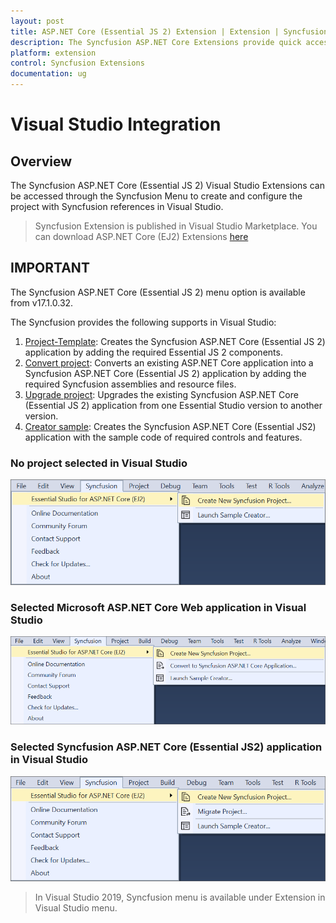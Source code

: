 ```yaml
---
layout: post
title: ASP.NET Core (Essential JS 2) Extension | Extension | Syncfusion
description: The Syncfusion ASP.NET Core Extensions provide quick access to create or configure the Syncfusion ASP.NET projects along with Essential JS 2 components.
platform: extension
control: Syncfusion Extensions
documentation: ug
---
```


# Visual Studio Integration

## Overview

The Syncfusion ASP.NET Core (Essential JS 2) Visual Studio Extensions can be accessed through the Syncfusion Menu to create and configure the project with Syncfusion references in Visual Studio.

> Syncfusion Extension is published in Visual Studio Marketplace. You can download ASP.NET Core (EJ2) Extensions [here](https://marketplace.visualstudio.com/items?itemName=SyncfusionInc.ASPNETCoreExtensions)

## IMPORTANT

The Syncfusion ASP.NET Core (Essential JS 2) menu option is available from v17.1.0.32.

The Syncfusion provides the following supports in Visual Studio:

1. [Project-Template](syncfusion-project-templates):  Creates the Syncfusion ASP.NET Core (Essential JS 2) application by adding the required Essential JS 2 components.
2. [Convert project](project-conversion): Converts an existing ASP.NET Core application into a Syncfusion ASP.NET Core (Essential JS 2) application by adding the required Syncfusion assemblies and resource files.
3. [Upgrade project](project-migration): Upgrades the existing Syncfusion ASP.NET Core (Essential JS 2) application from one Essential Studio version to another version.
4. [Creator sample](sample-creator): Creates the Syncfusion ASP.NET Core (Essential JS2) application with the sample code of required controls and features.

### No project selected in Visual Studio

![no project selected](images/no-project-selected.png)

### Selected Microsoft ASP.NET Core Web application in Visual Studio

![selected microsoft](images/selected-project.png)

### Selected Syncfusion ASP.NET Core (Essential JS2) application in Visual Studio

![selected syncfusion](images/selected-syncfusion-project.png)

> In Visual Studio 2019, Syncfusion menu is available under Extension in Visual Studio menu.
